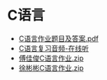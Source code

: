 # C语言
- [C语言作业题目及答案.pdf](C语言作业题目及答案.pdf)
- [C语言复习音频-在线听](audio.html)
- [傅佳俊C语言作业.zip](傅佳俊C语言作业.zip)
- [徐彬彬C语言作业.zip](zuoye-xubinbin.zip)